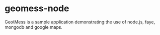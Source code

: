 geomess-node
============

Geo\Mess is a sample application demonstrating the use of node.js, faye, mongodb and google maps.